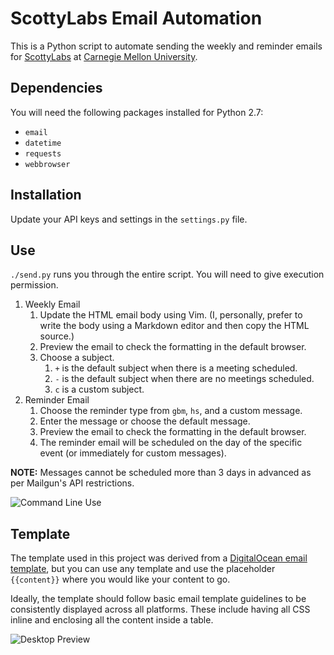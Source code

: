 # ScottyLabs Email Automation
This is a Python script to automate sending the weekly and reminder emails for [ScottyLabs](https://scottylabs.org/) at [Carnegie Mellon University](https://www.cmu.edu).

## Dependencies
You will need the following packages installed for Python 2.7:
* `email`
* `datetime`
* `requests`
* `webbrowser`

## Installation
Update your API keys and settings in the `settings.py` file.

## Use
`./send.py` runs you through the entire script. You will need to give execution permission.
1. Weekly Email
	1. Update the HTML email body using Vim. (I, personally, prefer to write the body using a Markdown editor and then copy the HTML source.)
	2. Preview the email to check the formatting in the default browser.
	3. Choose a subject. 
		1. `+` is the default subject when there is a meeting scheduled.
		2. `-` is the default subject when there are no meetings scheduled.
		3. `c` is a custom subject.
2. Reminder Email
	1. Choose the reminder type from `gbm`, `hs`, and a custom message.
	2. Enter the message or choose the default message.
	3. Preview the email to check the formatting in the default browser.
	4. The reminder email will be scheduled on the day of the specific event (or immediately for custom messages).

**NOTE:** Messages cannot be scheduled more than 3 days in advanced as per Mailgun's API restrictions.

![Command Line Use](screenshots/use.jpg?raw=true)

## Template
The template used in this project was derived from a [DigitalOcean email template](https://reallygoodemails.com/punctual/terms-of-service/important-updates-on-our-gdpr-compliance/), but you can use any template and use the placeholder `{{content}}` where you would like your content to go.

Ideally, the template should follow basic email template guidelines to be consistently displayed across all platforms. These include having all CSS inline and enclosing all the content inside a table.

![Desktop Preview](screenshots/desktop.jpg?raw=true "Desktop Preview")
